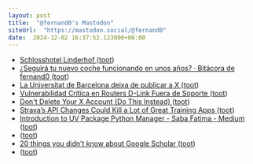 ```yaml
---
layout: post
title:  "@fernand0's Mastodon"
siteUrl:  "https://mastodon.social/@fernand0"
date:  2024-12-02 16:37:52.123000+00:00
---
```

*  [Schlosshotel Linderhof ](https://www.flickr.com/photos/fernand0/54175782201) ([toot](https://mastodon.social/@fernand0/113584208093023459))
*  [¿Seguirá tu nuevo coche funcionando en unos años? · Bitácora de fernand0 ](http://blog.elmundoesimperfecto.com/2024/12/02/cierre-empresas-coches) ([toot](https://mastodon.social/@fernand0/113584173422589376))
*  [La Universitat de Barcelona deixa de publicar a X ](https://web.ub.edu/web/actualitat/w/ub-deixa-) ([toot](https://mastodon.social/@fernand0/113584165911628904))
*  [Vulnerabilidad Crítica en Routers D-Link Fuera de Soporte ](https://unaaldia.hispasec.com/2024/11/vulnerabilidad-critica-en-routers-d-link-fuera-de-soporte.htm) ([toot](https://mastodon.social/@fernand0/113583921229194543))
*  [Don't Delete Your X Account (Do This Instead) ](https://lifehacker.com/dont-delete-your-twitter-account-do-this-instead-184977971) ([toot](https://mastodon.social/@fernand0/113583241079212441))
*  [Strava’s API Changes Could Kill a Lot of Great Training Apps ](https://lifehacker.com/health/strava-api-changes-could-kill-a-lot-of-great-trainin) ([toot](https://mastodon.social/@fernand0/113583009888683454))
*  [Introduction to UV Package Python Manager - Saba Fatima - Medium ](https://medium.com/@saba_fatima/introduction-to-uv-package-python-manager-734b780c62e) ([toot](https://mastodon.social/@fernand0/113582758293488733))
*  [ ](https://mastodon.social/@javierarmentia) ([toot](https://mastodon.social/@fernand0/113582718703494948))
*  [20 things you didn’t know about Google Scholar ](https://blog.google/outreach-initiatives/education/google-scholar-20-years) ([toot](https://mastodon.social/@fernand0/113582540772520798))
*  [ ](https://mastodon.social/users/fernand0/statuses/113581763751979700/activity) ([toot](https://mastodon.social/users/fernand0/statuses/113581763751979700/activity))
